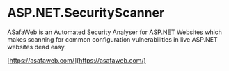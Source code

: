 # ASP.NET.SecurityScanner

ASafaWeb is an Automated Security Analyser for ASP.NET Websites which makes scanning for common configuration vulnerabilities in live ASP.NET websites dead easy.

[https://asafaweb.com/](https://asafaweb.com/)